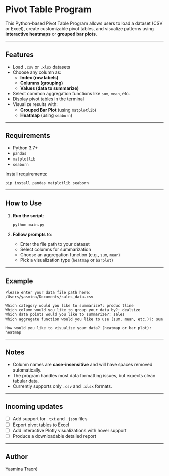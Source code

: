 # Pivot Table Program

This Python-based Pivot Table Program allows users to load a dataset (CSV or Excel), create customizable pivot tables, and visualize patterns using **interactive heatmaps** or **grouped bar plots**.

---

## Features

- Load `.csv` or `.xlsx` datasets
- Choose any column as:
  - **Index (row labels)**
  - **Columns (grouping)**
  - **Values (data to summarize)**
- Select common aggregation functions like `sum`, `mean`, etc.
- Display pivot tables in the terminal
- Visualize results with:
  - **Grouped Bar Plot** (using `matplotlib`)
  - **Heatmap** (using `seaborn`)

---

## Requirements

- Python 3.7+
- `pandas`
- `matplotlib`
- `seaborn`

Install requirements:

```bash
pip install pandas matplotlib seaborn
````

---

## How to Use

1. **Run the script**:

   ```bash
   python main.py
   ```

2. **Follow prompts** to:

   * Enter the file path to your dataset
   * Select columns for summarization
   * Choose an aggregation function (e.g., `sum`, `mean`)
   * Pick a visualization type (`heatmap` or `barplot`)

---

## Example

```
Please enter your data file path here: /Users/yasmina/Documents/sales_data.csv

Which category would you like to summarize?: produc tline
Which column would you like to group your data by?: dealsize
Which data points would you like to summarize?: sales
Which aggregate function would you like to use (sum, mean, etc.)?: sum

How would you like to visualize your data? (heatmap or bar plot): heatmap
```

---

## Notes

* Column names are **case-insensitive** and will have spaces removed automatically.
* The program handles most data formatting issues, but expects clean tabular data.
* Currently supports only `.csv` and `.xlsx` formats.

---

## Incoming updates

* [ ] Add support for `.txt` and `.json` files
* [ ] Export pivot tables to Excel
* [ ] Add interactive Plotly visualizations with hover support
* [ ] Produce a downloadable detailed report

---

## Author

Yasmina Traoré

